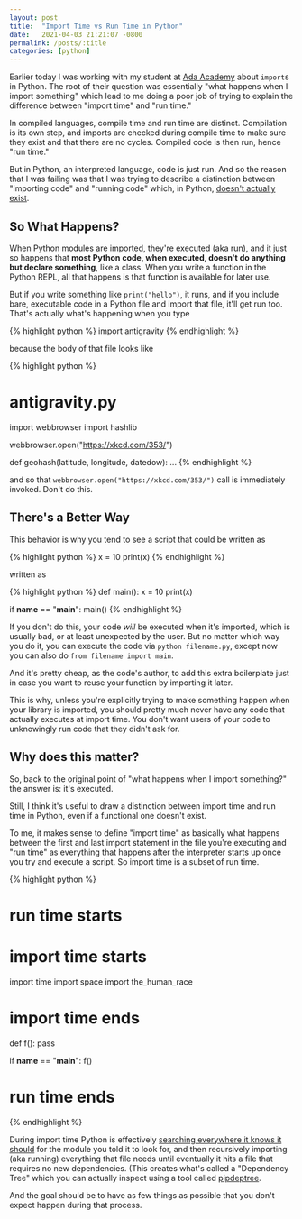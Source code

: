 ```yaml
---
layout: post
title:  "Import Time vs Run Time in Python"
date:   2021-04-03 21:21:07 -0800
permalink: /posts/:title
categories: [python]
---
```

Earlier today I was working with my student at [Ada Academy](https://adadevelopersacademy.org/) about `import`s in Python.
The root of their question was essentially "what happens when I import something" which lead to me doing a poor job of trying to explain the difference between "import time" and "run time."

In compiled languages, compile time and run time are distinct. Compilation is its own step, and imports are checked during compile time to make sure they exist and that there are no cycles. Compiled code is then run, hence "run time."

But in Python, an interpreted language, code is just run.
And so the reason that I was failing was that I was trying to describe a distinction between "importing code" and "running code" which, in Python, [doesn't actually exist](https://www.benkuhn.net/importtime/).

## So What Happens?

When Python modules are imported, they're executed (aka run), and it just so happens that **most Python code, when executed, doesn't do anything but declare something**, like a class. When you write a function in the Python REPL, all that happens is that function is available for later use.

But if you write something like `print("hello")`, it runs, and if you include bare, executable code in a Python file and import that file, it'll get run too. That's actually what's happening when you type

{% highlight python %}
import antigravity
{% endhighlight %}

because the body of that file looks like

<!-- markdown-link-check-disable -->
<!-- markdownlint-disable MD022 MD025 -->
{% highlight python %}
# antigravity.py
import webbrowser
import hashlib

webbrowser.open("https://xkcd.com/353/")

def geohash(latitude, longitude, datedow):
    ...
{% endhighlight %}
<!-- markdownlint-enable MD022 MD025 -->
<!-- markdown-link-check-enable -->

and so that `webbrowser.open("https://xkcd.com/353/")` call is immediately invoked. Don't do this.

## There's a Better Way

This behavior is why you tend to see a script that could be written as

{% highlight python %}
x = 10
print(x)
{% endhighlight %}

written as

{% highlight python %}
def main():
    x = 10
    print(x)

if __name__ == "__main__":
    main()
{% endhighlight %}

If you don't do this, your code _will_ be executed when it's imported, which is usually bad, or at least unexpected by the user.
But no matter which way you do it, you can execute the code via `python filename.py`, except now you can also do `from filename import main`.

And it's pretty cheap, as the code's author, to add this extra boilerplate just in case you want to reuse your function by importing it later.

This is why, unless you're explicitly trying to make something happen when your library is imported, you should pretty much never have any code that actually executes at import time. You don't want users of your code to unknowingly run code that they didn't ask for.

## Why does this matter?

So, back to the original point of "what happens when I import something?" the answer is: it's executed.

Still, I think it's useful to draw a distinction between import time and run time in Python, even if a functional one doesn't exist.

To me, it makes sense to define "import time" as basically what happens between the first and last import statement in the file you're executing and "run time" as everything that happens after the interpreter starts up once you try and execute a script. So import time is a subset of run time.

<!-- markdownlint-disable MD022 MD025 -->
{% highlight python %}
# run time starts
# import time starts
import time
import space
import the_human_race
# import time ends

def f():
    pass

if __name__ == "__main__":
    f()

# run time ends
{% endhighlight %}
<!-- markdownlint-enable MD022 MD025 -->

During import time Python is effectively [searching everywhere it knows it should](https://chrisyeh96.github.io/2017/08/08/definitive-guide-python-imports.html#basics-of-the-python-import-and-syspath) for the module you told it to look for, and then recursively importing (aka running) everything that file needs until eventually it hits a file that requires no new dependencies. (This creates what's called a "Dependency Tree" which you can actually inspect using a tool called [pipdeptree](https://pypi.org/project/pipdeptree/).

And the goal should be to have as few things as possible that you don't expect happen during that process.
